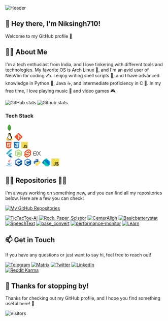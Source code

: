 ![Header](https://raw.githubusercontent.com/niksingh710/niksingh710/main/banner.png "Header")

## 👋 Hey there, I'm Niksingh710!

Welcome to my GitHub profile 🎉

## 👨‍💻 About Me

I'm a tech enthusiast from India, and I love tinkering with different tools and technologies. My favorite OS is Arch Linux 🐧, and I'm an avid user of NeoVim for coding ✍️. I enjoy writing shell scripts 🐚, and I have advanced knowledge in Python 🐍, Java ☕, and intermediate proficiency in C 🤖. In my free time, I love playing music 🎸 and video games 🎮.

![GitHub stats](https://github-readme-stats.vercel.app/api?username=niksingh710&show_icons=true&theme=dark)
![Github stats](https://github-readme-stats.vercel.app/api/top-langs/?username=niksingh710&show_icons=true&layout=compact&langs_count=16&theme=dark)

### Tech Stack
<img height="25" src="https://raw.githubusercontent.com/devicons/devicon/master/icons/mongodb/mongodb-original.svg" alt="MongoDB">
<br>
<img height="25" src="https://raw.githubusercontent.com/devicons/devicon/master/icons/linux/linux-original.svg" alt="Linux">
<img height="25" src="https://raw.githubusercontent.com/devicons/devicon/master/icons/git/git-original.svg" alt="Git">
<!-- <img height="25" src="https://raw.githubusercontent.com/devicons/devicon/master/icons/neovim/neovim-original.svg" alt="Neovim"> -->
<!-- <img height="25" src="https://raw.githubusercontent.com/devicons/devicon/master/icons/terminal/terminal-original.svg" alt="Terminal"> -->
<br>
<img src="https://raw.githubusercontent.com/devicons/devicon/master/icons/html5/html5-original.svg" alt="HTML5" width="21px" height="21px">
<img src="https://raw.githubusercontent.com/devicons/devicon/master/icons/css3/css3-original.svg" alt="CSS3" width="21px" height="21px">
<img src="https://raw.githubusercontent.com/devicons/devicon/master/icons/javascript/javascript-original.svg" alt="JavaScript" width="21px" height="21px">
<br>
<img height="25" src="https://raw.githubusercontent.com/devicons/devicon/master/icons/flutter/flutter-original.svg" alt="Flutter">
<img height="25" src="https://raw.githubusercontent.com/devicons/devicon/master/icons/nodejs/nodejs-original.svg" alt="Node.js">
<img height="25" src="https://raw.githubusercontent.com/devicons/devicon/master/icons/svelte/svelte-original.svg" alt="Svelte.js" >
<img height="25" src="https://raw.githubusercontent.com/devicons/devicon/master/icons/express/express-original.svg" alt="Express.js">
<br>
<img height="25" src="https://raw.githubusercontent.com/devicons/devicon/master/icons/java/java-original.svg" alt="Java">
<img height="25" src="https://raw.githubusercontent.com/devicons/devicon/master/icons/cplusplus/cplusplus-original.svg" alt="C++">
<img height="25" src="https://raw.githubusercontent.com/devicons/devicon/master/icons/c/c-original.svg" alt="C">
<img height="25" src="https://raw.githubusercontent.com/devicons/devicon/master/icons/python/python-original.svg" alt="Python">
<img height="25" src="https://raw.githubusercontent.com/devicons/devicon/master/icons/dart/dart-original.svg" alt="Dart">
<img height="25" src="https://raw.githubusercontent.com/devicons/devicon/master/icons/javascript/javascript-original.svg" alt="JavaScript">


## 👨‍💻 Repositories 👨‍💻

I'm always working on something new, and you can find all my repositories below. Here are a few you can check:

[![My GitHub Repositories](https://img.shields.io/badge/My%20GitHub%20Repositories-See%20them%20all-black?style=for-the-badge&logo=github)](https://github.com/niksingh710?tab=repositories)

[![TicTacToe-Ai](https://github-readme-stats.vercel.app/api/pin/?username=niksingh710&repo=TicTacToe-Ai&theme=dark&border_color=#fff&border_radius=10)](https://github.com/niksingh710/TicTacToe-Ai)
[![Rock_Paper_Scissor](https://github-readme-stats.vercel.app/api/pin/?username=niksingh710&repo=Rock_Paper_Scissor&theme=dark&border_color=#fff&border_radius=10)](https://github.com/niksingh710/Rock_Paper_Scissor)
[![CenterAligh](https://github-readme-stats.vercel.app/api/pin/?username=niksingh710&repo=center-align&theme=dark&border_color=#fff&border_radius=10)](https://github.com/niksingh710/center-align)
[![Basicbatterystat](https://github-readme-stats.vercel.app/api/pin/?username=niksingh710&repo=basic-battery-stat&theme=dark&border_color=#fff&border_radius=10)](https://github.com/niksingh710/basic-battery-stat) 
[![SpeechText](https://github-readme-stats.vercel.app/api/pin/?username=niksingh710&repo=SpeechText&theme=dark&border_color=#fff&border_radius=10)](https://github.com/niksingh710/SpeechText) 
[![base_convert](https://github-readme-stats.vercel.app/api/pin/?username=niksingh710&repo=base_convert&theme=dark&border_color=#fff&border_radius=10)](https://github.com/niksingh710/base_convert) 
[![performance-monitor](https://github-readme-stats.vercel.app/api/pin/?username=niksingh710&repo=performance-monitor&theme=dark&border_color=#fff&border_radius=10)](https://github.com/niksingh710/performance-monitor)
[![Learn](https://github-readme-stats.vercel.app/api/pin/?username=niksingh710&repo=Learn&theme=dark&border_color=#fff&border_radius=10)](https://github.com/niksingh710/Learn)


## 📫 Get in Touch

If you have any questions or just want to say hi, feel free to reach out! 

[![Telegram](https://img.shields.io/badge/-Telegram-blue?style=flat-square&logo=telegram&logoColor=white&link=https://t.me/niksingh710/)](https://t.me/niksingh710/)
[![Matrix](https://img.shields.io/badge/-Matrix-black?style=flat-square&logo=matrix&logoColor=white&link=https://matrix.to/#/@niksingh710:matrix.org)](https://matrix.to/#/@niksingh710:matrix.org)
[![Twitter](https://img.shields.io/badge/-Twitter-blue?style=flat-square&logo=twitter&logoColor=white&link=https://twitter.com/niksingh710/)](https://twitter.com/niksingh710/)
[![LinkedIn](https://img.shields.io/badge/-LinkedIn-blue?style=flat-square&logo=linkedin&logoColor=white&link=https://www.linkedin.com/in/niksingh710/)](https://www.linkedin.com/in/niksingh710/)
<br>
[![Reddit Karma](https://img.shields.io/reddit/user-karma/combined/niksingh710?label=karma&logo=reddit)](https://reddit.com/u/niksingh710)

## 🎉 Thanks for stopping by!

Thanks for checking out my GitHub profile, and I hope you find something useful here! 🙌
<br>

![Visitors](https://visitor-badge.glitch.me/badge?page_id=niksingh710.niksingh710&label=Total%20Visitors&style=flat-square&color=red)
